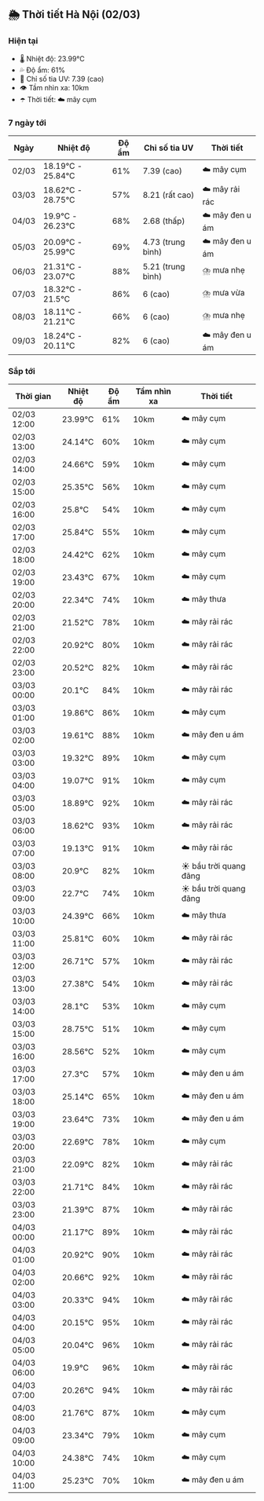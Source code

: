 ## 🌦️ Thời tiết Hà Nội (02/03)

### Hiện tại

- 🌡️ Nhiệt độ: 23.99℃
- 💦 Độ ẩm: 61%
- 🌟 Chỉ số tia UV: 7.39 (cao)
- 👁️ Tầm nhìn xa: 10km
- ☂️ Thời tiết: ☁️ mây cụm

### 7 ngày tới

| Ngày | Nhiệt độ | Độ ẩm | Chỉ số tia UV | Thời tiết |
| --- | --- | --- | --- | --- |
| 02/03 | 18.19℃ - 25.84℃ | 61% | 7.39 (cao) | ☁️ mây cụm |
| 03/03 | 18.62℃ - 28.75℃ | 57% | 8.21 (rất cao) | ☁️ mây rải rác |
| 04/03 | 19.9℃ - 26.23℃ | 68% | 2.68 (thấp) | ☁️ mây đen u ám |
| 05/03 | 20.09℃ - 25.99℃ | 69% | 4.73 (trung bình) | ☁️ mây đen u ám |
| 06/03 | 21.31℃ - 23.07℃ | 88% | 5.21 (trung bình) | ⛈️ mưa nhẹ |
| 07/03 | 18.32℃ - 21.5℃ | 86% | 6 (cao) | ⛈️ mưa vừa |
| 08/03 | 18.11℃ - 21.21℃ | 66% | 6 (cao) | ⛈️ mưa nhẹ |
| 09/03 | 18.24℃ - 20.11℃ | 82% | 6 (cao) | ☁️ mây đen u ám |

### Sắp tới

| Thời gian | Nhiệt độ | Độ ẩm | Tầm nhìn xa | Thời tiết |
| --- | --- | --- | --- | --- |
| 02/03 12:00 | 23.99℃ | 61% | 10km | ☁️ mây cụm |
| 02/03 13:00 | 24.14℃ | 60% | 10km | ☁️ mây cụm |
| 02/03 14:00 | 24.66℃ | 59% | 10km | ☁️ mây cụm |
| 02/03 15:00 | 25.35℃ | 56% | 10km | ☁️ mây cụm |
| 02/03 16:00 | 25.8℃ | 54% | 10km | ☁️ mây cụm |
| 02/03 17:00 | 25.84℃ | 55% | 10km | ☁️ mây cụm |
| 02/03 18:00 | 24.42℃ | 62% | 10km | ☁️ mây cụm |
| 02/03 19:00 | 23.43℃ | 67% | 10km | ☁️ mây cụm |
| 02/03 20:00 | 22.34℃ | 74% | 10km | ☁️ mây thưa |
| 02/03 21:00 | 21.52℃ | 78% | 10km | ☁️ mây rải rác |
| 02/03 22:00 | 20.92℃ | 80% | 10km | ☁️ mây rải rác |
| 02/03 23:00 | 20.52℃ | 82% | 10km | ☁️ mây rải rác |
| 03/03 00:00 | 20.1℃ | 84% | 10km | ☁️ mây rải rác |
| 03/03 01:00 | 19.86℃ | 86% | 10km | ☁️ mây cụm |
| 03/03 02:00 | 19.61℃ | 88% | 10km | ☁️ mây đen u ám |
| 03/03 03:00 | 19.32℃ | 89% | 10km | ☁️ mây cụm |
| 03/03 04:00 | 19.07℃ | 91% | 10km | ☁️ mây cụm |
| 03/03 05:00 | 18.89℃ | 92% | 10km | ☁️ mây rải rác |
| 03/03 06:00 | 18.62℃ | 93% | 10km | ☁️ mây rải rác |
| 03/03 07:00 | 19.13℃ | 91% | 10km | ☁️ mây rải rác |
| 03/03 08:00 | 20.9℃ | 82% | 10km | ☀️ bầu trời quang đãng |
| 03/03 09:00 | 22.7℃ | 74% | 10km | ☀️ bầu trời quang đãng |
| 03/03 10:00 | 24.39℃ | 66% | 10km | ☁️ mây thưa |
| 03/03 11:00 | 25.81℃ | 60% | 10km | ☁️ mây rải rác |
| 03/03 12:00 | 26.71℃ | 57% | 10km | ☁️ mây rải rác |
| 03/03 13:00 | 27.38℃ | 54% | 10km | ☁️ mây rải rác |
| 03/03 14:00 | 28.1℃ | 53% | 10km | ☁️ mây cụm |
| 03/03 15:00 | 28.75℃ | 51% | 10km | ☁️ mây cụm |
| 03/03 16:00 | 28.56℃ | 52% | 10km | ☁️ mây cụm |
| 03/03 17:00 | 27.3℃ | 57% | 10km | ☁️ mây đen u ám |
| 03/03 18:00 | 25.14℃ | 65% | 10km | ☁️ mây đen u ám |
| 03/03 19:00 | 23.64℃ | 73% | 10km | ☁️ mây đen u ám |
| 03/03 20:00 | 22.69℃ | 78% | 10km | ☁️ mây cụm |
| 03/03 21:00 | 22.09℃ | 82% | 10km | ☁️ mây rải rác |
| 03/03 22:00 | 21.71℃ | 84% | 10km | ☁️ mây rải rác |
| 03/03 23:00 | 21.39℃ | 87% | 10km | ☁️ mây rải rác |
| 04/03 00:00 | 21.17℃ | 89% | 10km | ☁️ mây rải rác |
| 04/03 01:00 | 20.92℃ | 90% | 10km | ☁️ mây rải rác |
| 04/03 02:00 | 20.66℃ | 92% | 10km | ☁️ mây rải rác |
| 04/03 03:00 | 20.33℃ | 94% | 10km | ☁️ mây rải rác |
| 04/03 04:00 | 20.15℃ | 95% | 10km | ☁️ mây rải rác |
| 04/03 05:00 | 20.04℃ | 96% | 10km | ☁️ mây rải rác |
| 04/03 06:00 | 19.9℃ | 96% | 10km | ☁️ mây rải rác |
| 04/03 07:00 | 20.26℃ | 94% | 10km | ☁️ mây rải rác |
| 04/03 08:00 | 21.76℃ | 87% | 10km | ☁️ mây cụm |
| 04/03 09:00 | 23.34℃ | 79% | 10km | ☁️ mây cụm |
| 04/03 10:00 | 24.38℃ | 74% | 10km | ☁️ mây cụm |
| 04/03 11:00 | 25.23℃ | 70% | 10km | ☁️ mây đen u ám |
